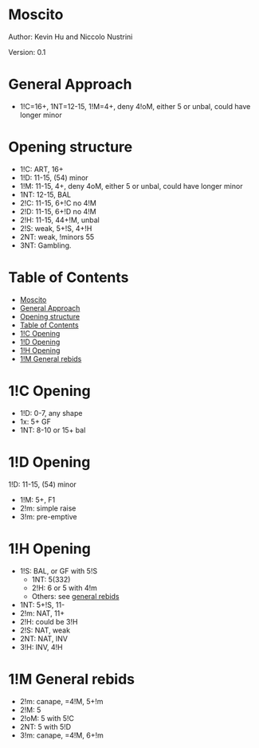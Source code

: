 # Moscito

Author: Kevin Hu and Niccolo Nustrini

Version: 0.1

# General Approach

 - 1!C=16+, 1NT=12-15, 1!M=4+, deny 4!oM, either 5 or unbal, could have longer minor
  
# Opening structure

 - 1!C: ART, 16+
 - 1!D: 11-15, (54) minor
 - 1!M: 11-15, 4+, deny 4oM, either 5 or unbal, could have longer minor
 - 1NT: 12-15, BAL
 - 2!C: 11-15, 6+!C no 4!M
 - 2!D: 11-15, 6+!D no 4!M 
 - 2!H: 11-15, 44+!M, unbal
 - 2!S: weak, 5+!S, 4+!H
 - 2NT: weak, !minors 55
 - 3NT: Gambling.

# Table of Contents
- [Moscito](#moscito)
- [General Approach](#general-approach)
- [Opening structure](#opening-structure)
- [Table of Contents](#table-of-contents)
- [1!C Opening](#1c-opening)
- [1!D Opening](#1d-opening)
- [1!H Opening](#1h-opening)
- [1!M General rebids](#1m-general-rebids)

# 1!C Opening
 - 1!D: 0-7, any shape
 - 1x: 5+ GF
 - 1NT: 8-10 or 15+ bal

# 1!D Opening

1!D: 11-15, (54) minor
 - 1!M: 5+, F1
 - 2!m: simple raise
 - 3!m: pre-emptive

# 1!H Opening

 - 1!S: BAL, or GF with 5!S
   - 1NT: 5(332)
   - 2!H: 6 or 5 with 4!m
   - Others: see [general rebids](#1m-general-rebids)
 - 1NT: 5+!S, 11-
 - 2!m: NAT, 11+
 - 2!H: could be 3!H
 - 2!S: NAT, weak
 - 2NT: NAT, INV
 - 3!H: INV, 4!H

# 1!M General rebids

 - 2!m: canape, =4!M, 5+!m
 - 2!M: 5
 - 2!oM: 5 with 5!C
 - 2NT: 5 with 5!D
 - 3!m: canape, =4!M, 6+!m